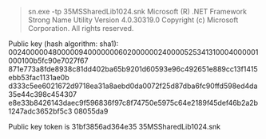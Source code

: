 
>sn.exe -tp 35MSSharedLib1024.snk
Microsoft (R) .NET Framework Strong Name Utility  Version 4.0.30319.0
Copyright (c) Microsoft Corporation.  All rights reserved.

Public key (hash algorithm: sha1):
0024000004800000940000000602000000240000525341310004000001000100b5fc90e7027f67
871e773a8fde8938c81dd402ba65b9201d60593e96c492651e889cc13f1415ebb53fac1131ae0b
d333c5ee6021672d9718ea31a8aebd0da0072f25d87dba6fc90ffd598ed4da35e44c398c454307
e8e33b8426143daec9f596836f97c8f74750e5975c64e2189f45def46b2a2b1247adc3652bf5c3
08055da9

Public key token is 31bf3856ad364e35
35MSSharedLib1024.snk